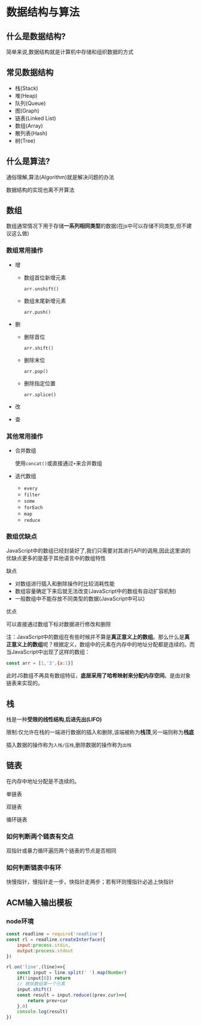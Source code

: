 # 数据结构与算法

## 什么是数据结构?

简单来说,数据结构就是计算机中存储和组织数据的方式

## 常见数据结构

- 栈(Stack)
- 堆(Heap)
- 队列(Queue)
- 图(Graph)
- 链表(Linked List)
- 数组(Array)
- 散列表(Hash)
- 树(Tree)

## 什么是算法?

通俗理解,算法(Algorithm)就是解决问题的办法

数据结构的实现也离不开算法

## 数组

数组通常情况下用于存储**一系列相同类型**的数据(在js中可以存储不同类型,但不建议这么做)

### 数组常用操作

- 增

	- 数组首位新增元素

		`arr.unshift()`

	- 数组末尾新增元素

		`arr.push()`

- 删

	- 删除首位

		`arr.shift()`

	- 删除末位

		`arr.pop()`

	- 删除指定位置

		`arr.splice()`

- 改

- 查

### 其他常用操作

- 合并数组

	使用`concat()`或直接通过`+`来合并数组

- 迭代数组

	- `every`
	- `filter`
	- `some`
	- `forEach`
	- `map`
	- `reduce`

### 数组优缺点

JavaScript中的数组已经封装好了,我们只需要对其进行API的调用,因此这里讲的优缺点更多的是基于其他语言中的数组特性

缺点

- 对数组进行插入和删除操作时比较消耗性能
- 数组容量确定下来后就无法改变(JavaScript中的数组有自动扩容机制)
- 一般数组中不能存放不同类型的数据(JavaScript中可以)

优点

可以直接通过数组下标对数据进行修改和删除

注：JavaScript中的数组在有些时候并不算是**真正意义上的数组**。那么什么是**真正意义上的数组**呢？根据定义，数组中的元素在内存中的地址分配都是连续的。而当JavaScript中出现了这样的数组：

```js
const arr = [1,'3',{a:1}]
```

此时JS数组不再具有数组特征，**底层采用了哈希映射来分配内存空间**。是由对象链表来实现的。

## 栈

栈是一种**受限的线性结构**,**后进先出(LIFO)**

限制:仅允许在栈的一端进行数据的插入和删除,该端被称为**栈顶**,另一端则称为**栈底**

插入数据的操作称为`入栈/压栈`,删除数据的操作称为`出栈`

## 链表

在内存中地址分配是不连续的。

单链表

双链表

循环链表

### 如何判断两个链表有交点

双指针或暴力循环遍历两个链表的节点是否相同

### 如何判断链表中有环

快慢指针，慢指针走一步，快指针走两步；若有环则慢指针必追上快指针

## ACM输入输出模板

### node环境

```js
const readline = require('readline')
const rl = readline.createInterface({
    input:process.stdin,
    output:process.stdout
})

rl.on('line',(line)=>{
    const input = line.split(' ').map(Number)
    if(!input[0]) return
    // 移除数组第一个元素
    input.shift()
    const result = input.reduce((prev,cur)=>{
        return prev+cur
    },0)
    console.log(result)
})
```

